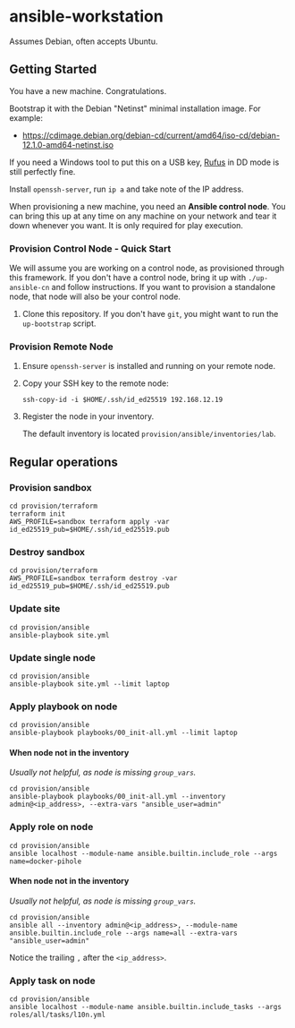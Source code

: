 # ansible-workstation

Assumes Debian, often accepts Ubuntu.

## Getting Started

You have a new machine. Congratulations.

Bootstrap it with the Debian "Netinst" minimal installation image. For example:

-   <https://cdimage.debian.org/debian-cd/current/amd64/iso-cd/debian-12.1.0-amd64-netinst.iso>

If you need a Windows tool to put this on a USB key, [Rufus](https://rufus.ie/en/) in DD mode is still perfectly fine.

Install `openssh-server`, run `ip a` and take note of the IP address.

When provisioning a new machine, you need an **Ansible control node**. You can bring this up at any time on any machine on your network and tear it down whenever you want. It is only required for play execution.

### Provision Control Node - Quick Start

We will assume you are working on a control node, as provisioned through this framework. If you don't have a control node, bring it up with `./up-ansible-cn` and follow instructions. If you want to provision a standalone node, that node will also be your control node.

1. Clone this repository. If you don't have `git`, you might want to run the `up-bootstrap` script.

### Provision Remote Node

1. Ensure `openssh-server` is installed and running on your remote node.

1. Copy your SSH key to the remote node:

    ```shell
    ssh-copy-id -i $HOME/.ssh/id_ed25519 192.168.12.19
    ```

1. Register the node in your inventory.

    The default inventory is located `provision/ansible/inventories/lab`.

## Regular operations

### Provision sandbox

```shell
cd provision/terraform
terraform init
AWS_PROFILE=sandbox terraform apply -var id_ed25519_pub=$HOME/.ssh/id_ed25519.pub
```

### Destroy sandbox

```shell
cd provision/terraform
AWS_PROFILE=sandbox terraform destroy -var id_ed25519_pub=$HOME/.ssh/id_ed25519.pub
```

### Update site

```shell
cd provision/ansible
ansible-playbook site.yml
```

### Update single node

```shell
cd provision/ansible
ansible-playbook site.yml --limit laptop
```

### Apply playbook on node

```shell
cd provision/ansible
ansible-playbook playbooks/00_init-all.yml --limit laptop
```

#### When node not in the inventory

_Usually not helpful, as node is missing `group_vars`._

```shell
cd provision/ansible
ansible-playbook playbooks/00_init-all.yml --inventory admin@<ip_address>, --extra-vars "ansible_user=admin"
```

### Apply role on node

```shell
cd provision/ansible
ansible localhost --module-name ansible.builtin.include_role --args name=docker-pihole
```

#### When node not in the inventory

_Usually not helpful, as node is missing `group_vars`._

```shell
cd provision/ansible
ansible all --inventory admin@<ip_address>, --module-name ansible.builtin.include_role --args name=all --extra-vars "ansible_user=admin"
```

Notice the trailing `,` after the `<ip_address>`.

### Apply task on node

```shell
cd provision/ansible
ansible localhost --module-name ansible.builtin.include_tasks --args roles/all/tasks/l10n.yml
```
